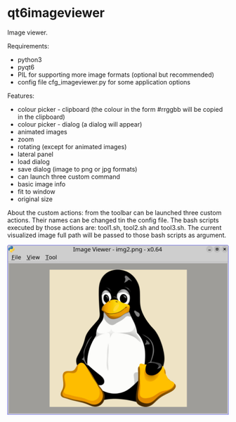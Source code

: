 # qt6imageviewer
Image viewer.

Requirements:
- python3
- pyqt6
- PIL for supporting more image formats (optional but recommended)
- config file cfg_imageviewer.py for some application options

Features:
- colour picker - clipboard (the colour in the form #rrggbb will be copied in the clipboard)
- colour picker - dialog (a dialog will appear)
- animated images
- zoom
- rotating (except for animated images)
- lateral panel
- load dialog
- save dialog (image to png or jpg formats)
- can launch three custom command
- basic image info
- fit to window
- original size

About the custom actions: from the toolbar can be launched three custom actions. Their names can be changed tin the config file. The bash scripts executed by those actions are: tool1.sh, tool2.sh and tool3.sh. The current visualized image full path will be passed to those bash scripts as argument.

  ![My image](https://github.com/frank038/qt6imageviewer/blob/main/screenshot1.jpg)
